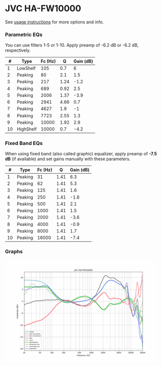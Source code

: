 # JVC HA-FW10000
See [usage instructions](https://github.com/jaakkopasanen/AutoEq#usage) for more options and info.

### Parametric EQs
You can use filters 1-5 or 1-10. Apply preamp of -6.2 dB or -6.2 dB, respectively.

|   # | Type      |   Fc (Hz) |    Q |   Gain (dB) |
|-----|-----------|-----------|------|-------------|
|   1 | LowShelf  |       105 | 0.7  |         6   |
|   2 | Peaking   |        80 | 2.1  |         1.5 |
|   3 | Peaking   |       217 | 1.24 |        -1.2 |
|   4 | Peaking   |       689 | 0.92 |         2.5 |
|   5 | Peaking   |      2006 | 1.37 |        -3.9 |
|   6 | Peaking   |      2941 | 4.66 |         0.7 |
|   7 | Peaking   |      4627 | 1.9  |        -1   |
|   8 | Peaking   |      7723 | 2.55 |         1.3 |
|   9 | Peaking   |     10000 | 1.92 |         2.9 |
|  10 | HighShelf |     10000 | 0.7  |        -4.2 |

### Fixed Band EQs
When using fixed band (also called graphic) equalizer, apply preamp of **-7.5 dB** (if available) and set gains manually with these parameters.

|   # | Type    |   Fc (Hz) |    Q |   Gain (dB) |
|-----|---------|-----------|------|-------------|
|   1 | Peaking |        31 | 1.41 |         6.3 |
|   2 | Peaking |        62 | 1.41 |         5.3 |
|   3 | Peaking |       125 | 1.41 |         1.6 |
|   4 | Peaking |       250 | 1.41 |        -1.8 |
|   5 | Peaking |       500 | 1.41 |         2.1 |
|   6 | Peaking |      1000 | 1.41 |         1.5 |
|   7 | Peaking |      2000 | 1.41 |        -3.6 |
|   8 | Peaking |      4000 | 1.41 |        -0.9 |
|   9 | Peaking |      8000 | 1.41 |         1.7 |
|  10 | Peaking |     16000 | 1.41 |        -7.4 |

### Graphs
![](./JVC%20HA-FW10000.png)
